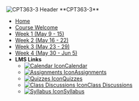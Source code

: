 <img data-src="cpt363-3/images/daria-nepriakhina-zoCDWPuiRuA-unsplash.jpg" alt="CPT363-3 Header" class="card-image-sidebar-rounded sidebar-nav">
**CPT363-3**

- [Home](cpt363-3/home)
- [Course Welcome](cpt363-3/course-welcome)
- [Week 1 (May 9 - 15)](cpt363-3/module-01)
- [Week 2 (May 16 - 22)](cpt363-3/module-02)
- [Week 3 (May 23 - 29)](cpt363-3/module-03)
- [Week 4 (May 30 - Jun 5)](cpt363-3/module-04)
- **LMS Links**
  - [![Calendar Icon](https://icongr.am/fontawesome/calendar.svg?size=16&color=808080)Calendar](https://canvas.sfu.ca/courses/44038/calendar)
  - [![Assignments Icon](https://icongr.am/fontawesome/pencil.svg?size=16&color=808080)Assignments](https://canvas.sfu.ca/courses/44038/assignments )
  - [![Quizzes Icon](https://icongr.am/fontawesome/check-circle.svg?size=16&color=808080)Quizzes](https://canvas.sfu.ca/courses/44038/quizzes)
  - [![Class Discussions Icon](https://icongr.am/fontawesome/comments-o.svg?size=16&color=808080)Class Discussions](https://canvas.sfu.ca/courses/44038/discussion_topics)
  - [![Syllabus Icon](https://icongr.am/fontawesome/list.svg?size=16&color=808080)Syllabus](https://canvas.sfu.ca/courses/44038/assignments/syllabus)
